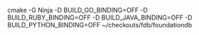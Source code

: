 cmake -G Ninja  -D BUILD_GO_BINDING=OFF -D BUILD_RUBY_BINDING=OFF -D BUILD_JAVA_BINDING=OFF -D BUILD_PYTHON_BINDING=OFF  ~/checkouts/fdb/foundationdb

